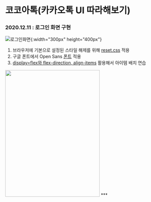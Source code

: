 # 코코아톡(카카오톡 UI 따라해보기)
### 2020.12.11 : 로그인 화면 구현
![로그인화면](https://user-images.githubusercontent.com/68586291/101794625-69962b80-3b4a-11eb-879f-20f2044b1f1f.jpg){:width="300px" height="400px"}
1. 브라우저에 기본으로 설정된 스타일 해제를 위해 [reset.css](https://github.com/junu0516/KokoaTalk_Clone/blob/main/css/reset.css) 적용
2. 구글 폰트에서 Open Sans [폰트](https://github.com/junu0516/KokoaTalk_Clone/blob/main/css/styles.css) 적용
3. [display=flex와 flex-direction, align-items](https://github.com/junu0516/KokoaTalk_Clone/blob/main/css/styles.css) 활용해서 아이템 배치 연습
<img src="https://user-images.githubusercontent.com/68586291/101794625-69962b80-3b4a-11eb-879f-20f2044b1f1f.jpg" width="300px" height="400px"/>
***

